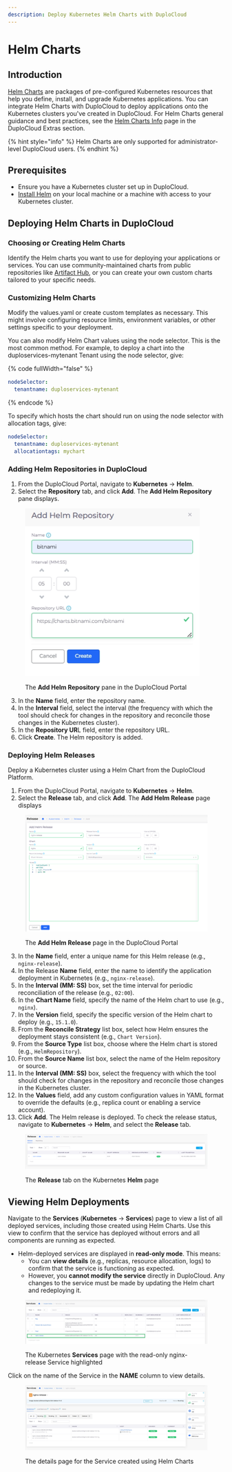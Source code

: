 ```yaml
---
description: Deploy Kubernetes Helm Charts with DuploCloud
---
```


# Helm Charts

## Introduction

[Helm Charts](https://helm.sh/docs/topics/charts/) are packages of pre-configured Kubernetes resources that help you define, install, and upgrade Kubernetes applications. You can integrate Helm Charts with DuploCloud to deploy applications onto the Kubernetes clusters you've created in DuploCloud. For Helm Charts general guidance and best practices, see the [Helm Charts Info](../extras-overview/helm-charts.md) page in the DuploCloud Extras section.

{% hint style="info" %}
Helm Charts are only supported for administrator-level DuploCloud users.
{% endhint %}

## **Prerequisites**&#x20;

* Ensure you have a Kubernetes cluster set up in DuploCloud.&#x20;
* [Install Helm](https://github.com/helm/helm/releases) on your local machine or a machine with access to your Kubernetes cluster.

## Deploying Helm Charts in DuploCloud

### **Choosing or Creating Helm Charts**

Identify the Helm charts you want to use for deploying your applications or services. You can use community-maintained charts from public repositories like [Artifact Hub](https://artifacthub.io/), or you can create your own custom charts tailored to your specific needs.

### **Customizing Helm Charts**

Modify the values.yaml or create custom templates as necessary. This might involve configuring resource limits, environment variables, or other settings specific to your deployment.&#x20;

You can also modify Helm Chart values using the node selector. This is the most common method. For example, to deploy a chart into the duploservices-mytenant Tenant using the node selector, give:

{% code fullWidth="false" %}
```yaml
nodeSelector:
  tenantname: duploservices-mytenant
```
{% endcode %}

To specify which hosts the chart should run on using the node selector with  allocation tags, give:

```yaml
nodeSelector:
  tenantname: duploservices-mytenant
  allocationtags: mychart
```

### **Adding Helm Repositories in DuploCloud**

1. From the DuploCloud Portal, navigate to **Kubernetes** -> **Helm**.
2. Select the **Repository** tab, and click **Add**. The **Add Helm Repository** pane displays.

<div align="left"><figure><img src="../.gitbook/assets/Add helm repository.png" alt=""><figcaption><p>The <strong>Add Helm Repository</strong> pane in the DuploCloud Portal</p></figcaption></figure></div>

3. In the **Name** field, enter the repository name.
4. In the **Interval** field, select the interval (the frequency with which the tool should check for changes in the repository and reconcile those changes in the Kubernetes cluster).
5. In the **Repository UR**L field, enter the repository URL.&#x20;
6. Click **Create**. The Helm repository is added.

### **Deploying Helm Releases**

Deploy a Kubernetes cluster using a Helm Chart from the DuploCloud Platform.&#x20;

1. From the DuploCloud Portal, navigate to **Kubernetes** -> **Helm**.
2. Select the **Release** tab, and click **Add**. The **Add Helm Release** page displays

<figure><img src="../.gitbook/assets/Screenshot (476) (1).png" alt=""><figcaption><p>The <strong>Add Helm Release</strong> page in the DuploCloud Portal</p></figcaption></figure>

3. In the **Name** field, enter a unique name for this Helm release (e.g., `nginx-release`).
4. In the Release **Name** field, enter the name to identify the application deployment in Kubernetes (e.g., `nginx-release`).
5. In the **Interval (MM: SS)** box, set the time interval for periodic reconciliation of the release (e.g., `02:00`).
6. In the **Chart Name** field, specify the name of the Helm chart to use (e.g., `nginx`).
7. In the **Version** field, specify the specific version of the Helm chart to deploy (e.g., `15.1.0`).
8. From the **Reconcile Strategy** list box, select how Helm ensures the deployment stays consistent (e.g., `Chart Version`).
9. From the **Source Type** list box, choose where the Helm chart is stored (e.g., `HelmRepository`).
10. From the **Source Name** list box, select the name of the Helm repository or source.
11. In the **Interval (MM: SS)** box, select the frequency with which the tool should check for changes in the repository and reconcile those changes in the Kubernetes cluster.
12. In the **Values** field, add any custom configuration values in YAML format to override the defaults (e.g., replica count or enabling a service account).
13. Click **Add**. The Helm release is deployed. To check the release status, navigate to **Kubernetes** -> **Helm**, and select the **Release** tab.&#x20;

<figure><img src="../.gitbook/assets/Screenshot (477) (1).png" alt=""><figcaption><p>The <strong>Release</strong> tab on the Kubernetes <strong>Helm</strong> page</p></figcaption></figure>

## **Viewing Helm Deployments**

Navigate to the **Services** (**Kubernetes** -> **Services**) page to view a list of all deployed services, including those created using Helm Charts. Use this view to confirm that the service has deployed without errors and all components are running as expected.

* Helm-deployed services are displayed in **read-only mode**. This means:
  * You can **view details** (e.g., replicas, resource allocation, logs) to confirm that the service is functioning as expected.
  * However, you **cannot modify the service** directly in DuploCloud. Any changes to the service must be made by updating the Helm chart and redeploying it.

<figure><img src="../.gitbook/assets/helm release services.png" alt=""><figcaption><p>The Kubernetes <strong>Services</strong> page with the read-only nginx-release Service highlighted</p></figcaption></figure>

Click on the name of the Service in the **NAME** column to view details.

<figure><img src="../.gitbook/assets/HELM SERVICE DETAILS.png" alt=""><figcaption><p>The details page for the Service created using Helm Charts</p></figcaption></figure>
